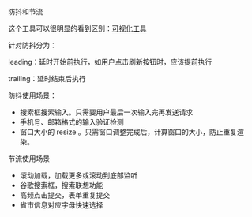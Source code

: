 防抖和节流

这个工具可以很明显的看到区别：[可视化工具](http://demo.nimius.net/debounce_throttle/)

针对防抖分为：

leading：延时开始前执行，如用户点击刷新按钮时，应该提前执行

trailing：延时结束后执行

防抖使用场景：

- 搜索框搜索输入。只需要用户最后一次输入完再发送请求
- 手机号、邮箱格式的输入验证检测
- 窗口大小的 resize 。只需窗口调整完成后，计算窗口的大小，防止重复渲染。

节流使用场景

- 滚动加载，加载更多或滚动到底部监听
- 谷歌搜索框，搜索联想功能
- 高频点击提交，表单重复提交
- 省市信息对应字母快速选择